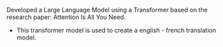Developed a Large Language Model using a Transformer based on the research paper: Attention Is All You Need. 
 - This transformer model is used to create a english - french translation model.
